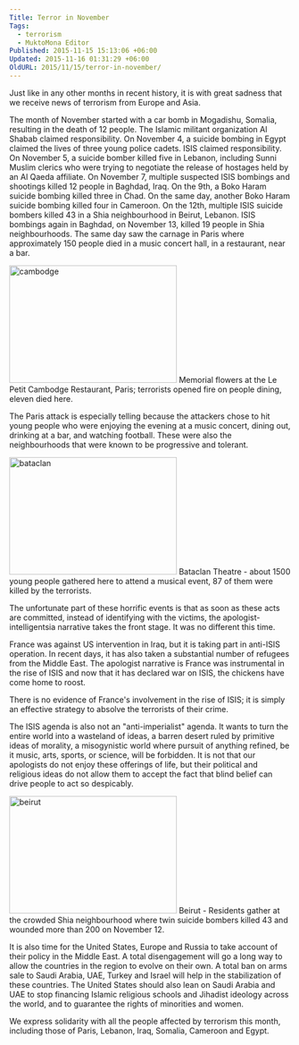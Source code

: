 ```yaml
---
Title: Terror in November
Tags:
  - terrorism
  - MuktoMona Editor
Published: 2015-11-15 15:13:06 +06:00
Updated: 2015-11-16 01:31:29 +06:00
OldURL: 2015/11/15/terror-in-november/
---
```


Just like in any other months in recent history, it is with great sadness that we receive news of terrorism from Europe and Asia. 

The month of November started with a car bomb in Mogadishu, Somalia, resulting in the death of 12 people. The Islamic militant organization Al Shabab claimed responsibility. On November 4, a suicide bombing in Egypt claimed the lives of three young police cadets. ISIS claimed responsibility. On November 5, a suicide bomber killed five in Lebanon, including Sunni Muslim clerics who were trying to negotiate the release of hostages held by an Al Qaeda affiliate. On November 7, multiple suspected ISIS bombings and shootings killed 12 people in Baghdad, Iraq. On the 9th, a Boko Haram suicide bombing killed three in Chad. On the same day, another Boko Haram suicide bombing killed four in Cameroon. On the 12th, multiple ISIS suicide bombers killed 43 in a Shia neighbourhood in Beirut, Lebanon. ISIS bombings again in Baghdad, on November 13, killed 19 people in Shia neighbourhoods. The same day saw the carnage in Paris where approximately 150 people died in a music concert hall, in a restaurant, near a bar. 

<a href="https://enblog.muktomona.com/wp-content/uploads/2015/11/cambodge.jpg"><img src="https://enblog.muktomona.com/wp-content/uploads/2015/11/cambodge.jpg" alt="cambodge" width="300" height="210" class="aligncenter size-full wp-image-4267" /></a>
Memorial flowers at the Le Petit Cambodge Restaurant, Paris; terrorists opened fire on people dining, eleven died here. 

The Paris attack is especially telling because the attackers chose to hit young people who were enjoying the evening at a music concert, dining out, drinking at a bar, and watching football. These were also the neighbourhoods that were known to be progressive and tolerant. 

<a href="https://enblog.muktomona.com/wp-content/uploads/2015/11/bataclan.jpg"><img src="https://enblog.muktomona.com/wp-content/uploads/2015/11/bataclan.jpg" alt="bataclan" width="300" height="210" class="aligncenter size-full wp-image-4254" /></a>
Bataclan Theatre - about 1500 young people gathered here to attend a musical event, 87 of them were killed by the terrorists.

The unfortunate part of these horrific events is that as soon as these acts are committed, instead of identifying with the victims, the apologist-intelligentsia narrative takes the front stage. It was no different this time. 

France was against US intervention in Iraq, but it is taking part in anti-ISIS operation. In recent days, it has also taken a substantial number of refugees from the Middle East. The apologist narrative is France was instrumental in the rise of ISIS and now that it has declared war on ISIS, the chickens have come home to roost. 

There is no evidence of France's involvement in the rise of ISIS; it is simply an effective strategy to absolve the terrorists of their crime. 

The ISIS agenda is also not an "anti-imperialist" agenda. It wants to turn the entire world into a wasteland of ideas, a barren desert ruled by primitive ideas of morality, a misogynistic world where pursuit of anything refined, be it music, arts, sports, or science, will be forbidden. It is not that our apologists do not enjoy these offerings of life, but their political and religious ideas do not allow them to accept the fact that blind belief can drive people to act so despicably. 

<a href="https://enblog.muktomona.com/wp-content/uploads/2015/11/beirut.jpg"><img src="https://enblog.muktomona.com/wp-content/uploads/2015/11/beirut.jpg" alt="beirut" width="300" height="210" class="aligncenter size-full wp-image-4264" /></a>
Beirut - Residents gather at the crowded Shia neighbourhood where twin suicide bombers killed 43 and wounded more than 200 on November 12.

It is also time for the United States, Europe and Russia to take account of their policy in the Middle East. A total disengagement will go a long way to allow the countries in the region to evolve on their own.  A total ban on arms sale to Saudi Arabia, UAE, Turkey and Israel will help in the stabilization of these countries. The United States should also lean on Saudi Arabia and UAE to stop financing Islamic religious schools and Jihadist ideology across the world, and to guarantee the rights of minorities and women. 

We express solidarity with all the people affected by terrorism this month, including those of Paris, Lebanon, Iraq, Somalia, Cameroon and Egypt. 

